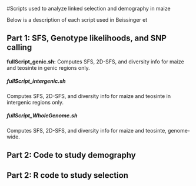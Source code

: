 #Scripts used to analyze linked selection and demography in maize

Below is a description of each script used in Beissinger et

## Part 1: SFS, Genotype likelihoods, and SNP calling

**fullScript_genic.sh:** Computes SFS, 2D-SFS, and diversity info for maize and teosinte in genic regions only.

##### fullScript_intergenic.sh
Computes SFS, 2D-SFS, and diversity info for maize and teosinte in intergenic regions only.

##### fullScript_WholeGenome.sh
Computes SFS, 2D-SFS, and diversity info for maize and teosinte, genome-wide.

## Part 2: Code to study demography



## Part 2: R code to study selection



